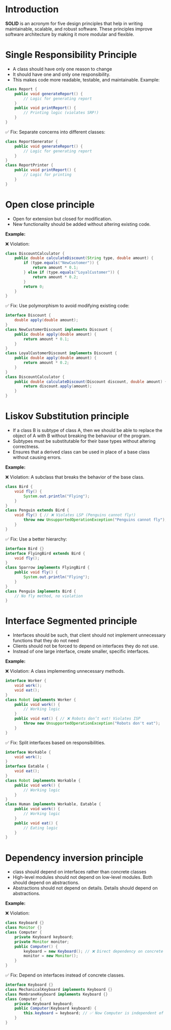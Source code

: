 # Introduction

**SOLID** is an acronym for five design principles that help in writing maintainable, scalable, and robust software. These principles improve software architecture by making it more modular and flexible.

# Single Responsibility Principle
- A class should have only one reason to change
- It should have one and only one responsibility.
- This makes code more readable, testable, and maintainable.
Example:
```java
class Report {
    public void generateReport() {
        // Logic for generating report
    }
    public void printReport() {
        // Printing logic (violates SRP!)
    }
}
```
✅ Fix: Separate concerns into different classes:
```java
class ReportGenerator {
    public void generateReport() {
        // Logic for generating report
    }
}
class ReportPrinter {
    public void printReport() {
        // Logic for printing
    }
}
```

# Open close principle
- Open for extension but closed for modification.
- New functionality should be added without altering existing code.

**Example:**

❌ Violation:
```java
class DiscountCalculator {
    public double calculateDiscount(String type, double amount) {
        if (type.equals("NewCustomer")) {
            return amount * 0.1;
        } else if (type.equals("LoyalCustomer")) {
            return amount * 0.2;
        }
        return 0;
    }
}
```
✅ Fix: Use polymorphism to avoid modifying existing code:
```java
interface Discount {
    double apply(double amount);
}
class NewCustomerDiscount implements Discount {
    public double apply(double amount) {
        return amount * 0.1;
    }
}
class LoyalCustomerDiscount implements Discount {
    public double apply(double amount) {
        return amount * 0.2;
    }
}
class DiscountCalculator {
    public double calculateDiscount(Discount discount, double amount) {
        return discount.apply(amount);
    }
}
```

# Liskov Substitution principle
- If a class B is subtype of class A, then we should be able to replace the object of A with B without breaking the behaviour of the program. 
- Subtypes must be substitutable for their base types without altering correctness.
- Ensures that a derived class can be used in place of a base class without causing errors.

**Example:**

❌ Violation: A subclass that breaks the behavior of the base class.
```java
class Bird {
    void fly() {
        System.out.println("Flying");
    }
}
class Penguin extends Bird {
    void fly() { // ❌ Violates LSP (Penguins cannot fly!)
        throw new UnsupportedOperationException("Penguins cannot fly");
    }
}
```
✅ Fix: Use a better hierarchy:
```java
interface Bird {}
interface FlyingBird extends Bird {
    void fly();
}
class Sparrow implements FlyingBird {
    public void fly() {
        System.out.println("Flying");
    }
}
class Penguin implements Bird {
    // No fly method, no violation
}
```


# Interface Segmented principle
- Interfaces should be such, that client should not implement unnecessary functions that they do not need
- Clients should not be forced to depend on interfaces they do not use.
- Instead of one large interface, create smaller, specific interfaces.

**Example:**

❌ Violation: A class implementing unnecessary methods.
```java
interface Worker {
    void work();
    void eat();
}
class Robot implements Worker {
    public void work() {
        // Working logic
    }
    public void eat() { // ❌ Robots don’t eat! Violates ISP
        throw new UnsupportedOperationException("Robots don't eat");
    }
}
```
✅ Fix: Split interfaces based on responsibilities.
```java
interface Workable {
    void work();
}
interface Eatable {
    void eat();
}
class Robot implements Workable {
    public void work() {
        // Working logic
    }
}
class Human implements Workable, Eatable {
    public void work() {
        // Working logic
    }
    public void eat() {
        // Eating logic
    }
}
```

# Dependency inversion principle
- class should depend on interfaces rather than concrete classes
- High-level modules should not depend on low-level modules. Both should depend on abstractions.
- Abstractions should not depend on details. Details should depend on abstractions.

**Example:**

❌ Violation:
```java
class Keyboard {}
class Monitor {}
class Computer {
    private Keyboard keyboard;
    private Monitor monitor;
    public Computer() {
        keyboard = new Keyboard(); // ❌ Direct dependency on concrete class
        monitor = new Monitor();
    }
}
```
✅ Fix: Depend on interfaces instead of concrete classes.
```java
interface Keyboard {}
class MechanicalKeyboard implements Keyboard {}
class MembraneKeyboard implements Keyboard {}
class Computer {
    private Keyboard keyboard;
    public Computer(Keyboard keyboard) {
        this.keyboard = keyboard; // ✅ Now Computer is independent of Keyboard type
    }
}
```

